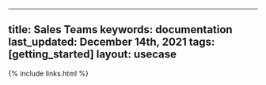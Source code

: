 
  ---
  title: Sales Teams
  keywords: documentation
  last_updated: December 14th, 2021
  tags: [getting_started]
  layout: usecase
  ---

  {% include links.html %}

  